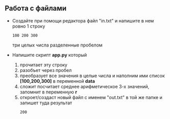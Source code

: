 ## Работа с файлами

* Создайте при помощи редактора файл "in.txt" и напишите в нем ровно 1 строку 
  ```
  100 200 300
  ```
  три целых числа разделенные пробелом

* Напишите скрипт **app.py** который 
  1. прочитает эту строку
  2. разобъет через пробел 
  3. преобразует все значения в целые числа и наполним ими список **[100,200,300]** в переменной **data**
  4. сложит посчитает среднее арифметическое 3-х значений, запомнит в переменную **r**
  5. откроет/создаст новый файл с именем "out.txt" в той же папке и запишет туда результат
     ```
     200
     ```
